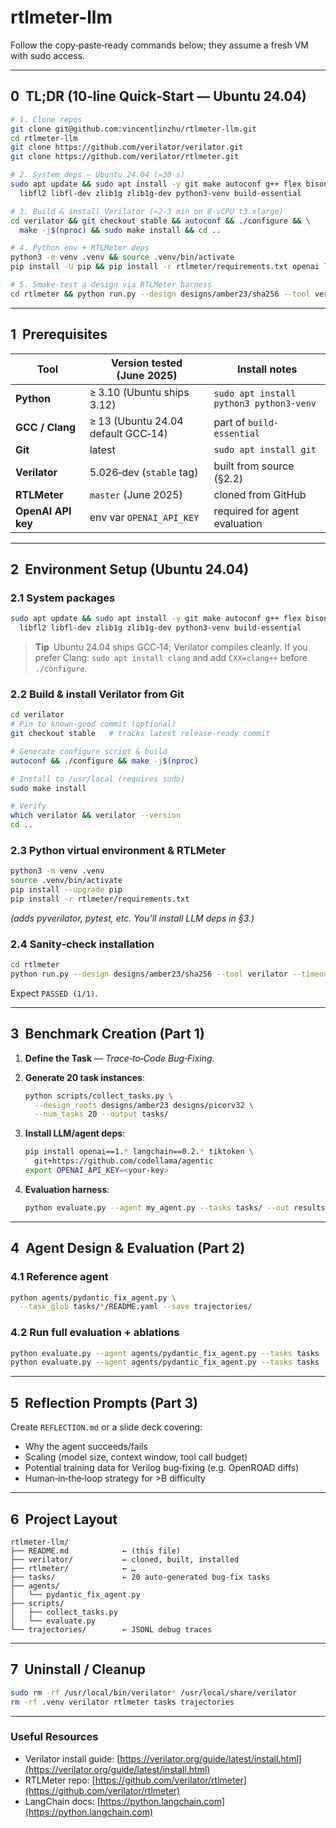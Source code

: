 # rtlmeter-llm

Follow the copy‑paste‑ready commands below; they assume a fresh VM with sudo access.

---

## 0  TL;DR (10‑line Quick‑Start — Ubuntu 24.04)

```bash
# 1. Clone repos
git clone git@github.com:vincentlinzhu/rtlmeter-llm.git
cd rtlmeter-llm
git clone https://github.com/verilator/verilator.git
git clone https://github.com/verilator/rtlmeter.git

# 2. System deps — Ubuntu 24.04 (≈30 s)
sudo apt update && sudo apt install -y git make autoconf g++ flex bison \
  libfl2 libfl-dev zlib1g zlib1g-dev python3-venv build-essential

# 3. Build & install Verilator (≈2‑3 min on 8‑vCPU t3.xlarge)
cd verilator && git checkout stable && autoconf && ./configure && \
  make -j$(nproc) && sudo make install && cd ..

# 4. Python env + RTLMeter deps
python3 -m venv .venv && source .venv/bin/activate
pip install -U pip && pip install -r rtlmeter/requirements.txt openai langchain[all] pandas jinja2 rich

# 5. Smoke‑test a design via RTLMeter harness
cd rtlmeter && python run.py --design designs/amber23/sha256 --tool verilator
```

---

## 1  Prerequisites

| Tool               | Version tested (June 2025)         | Install notes                           |
| ------------------ | ---------------------------------- | --------------------------------------- |
| **Python**         | ≥ 3.10 (Ubuntu ships 3.12)         | `sudo apt install python3 python3-venv` |
| **GCC / Clang**    | ≥ 13 (Ubuntu 24.04 default GCC‑14) | part of `build-essential`               |
| **Git**            | latest                             | `sudo apt install git`                  |
| **Verilator**      | 5.026‑dev (`stable` tag)           | built from source (§2.2)                |
| **RTLMeter**       | `master` (June 2025)               | cloned from GitHub                      |
| **OpenAI API key** | env var `OPENAI_API_KEY`           | required for agent evaluation           |

---

## 2  Environment Setup (Ubuntu 24.04)

### 2.1 System packages

```bash
sudo apt update && sudo apt install -y git make autoconf g++ flex bison \
  libfl2 libfl-dev zlib1g zlib1g-dev python3-venv build-essential
```

> **Tip** Ubuntu 24.04 ships GCC‑14; Verilator compiles cleanly. If you prefer Clang:
> `sudo apt install clang` and add `CXX=clang++` before `./configure`.

### 2.2 Build & install Verilator from Git

```bash
cd verilator
# Pin to known‑good commit (optional)
git checkout stable   # tracks latest release‑ready commit

# Generate configure script & build
autoconf && ./configure && make -j$(nproc)

# Install to /usr/local (requires sudo)
sudo make install

# Verify
which verilator && verilator --version
cd ..
```

### 2.3 Python virtual environment & RTLMeter

```bash
python3 -m venv .venv
source .venv/bin/activate
pip install --upgrade pip
pip install -r rtlmeter/requirements.txt
```

*(adds pyverilator, pytest, etc.  You’ll install LLM deps in §3.)*

### 2.4 Sanity‑check installation

```bash
cd rtlmeter
python run.py --design designs/amber23/sha256 --tool verilator --timeout 60
```

Expect `PASSED (1/1)`.

---

## 3  Benchmark Creation (Part 1)

1. **Define the Task** — *Trace‑to‑Code Bug‑Fixing*.
2. **Generate 20 task instances**:

   ```bash
   python scripts/collect_tasks.py \
     --design_roots designs/amber23 designs/picorv32 \
     --num_tasks 20 --output tasks/
   ```
3. **Install LLM/agent deps**:

   ```bash
   pip install openai==1.* langchain==0.2.* tiktoken \
     git+https://github.com/codellama/agentic
   export OPENAI_API_KEY=<your-key>
   ```
4. **Evaluation harness**:

   ```bash
   python evaluate.py --agent my_agent.py --tasks tasks/ --out results.json
   ```

---

## 4  Agent Design & Evaluation (Part 2)

### 4.1 Reference agent

```bash
python agents/pydantic_fix_agent.py \
  --task_glob tasks/*/README.yaml --save trajectories/
```

### 4.2 Run full evaluation + ablations

```bash
python evaluate.py --agent agents/pydantic_fix_agent.py --tasks tasks --out results.json
python evaluate.py --agent agents/pydantic_fix_agent.py --tasks tasks --out results_toolonly.json --no_self_refine
```

---

## 5  Reflection Prompts (Part 3)

Create `REFLECTION.md` or a slide deck covering:

* Why the agent succeeds/fails
* Scaling (model size, context window, tool call budget)
* Potential training data for Verilog bug‑fixing (e.g. OpenROAD diffs)
* Human‑in‑the‑loop strategy for >B difficulty

---

## 6  Project Layout

```
rtlmeter-llm/
├── README.md            ← (this file)
├── verilator/           ← cloned, built, installed
├── rtlmeter/            ← …
├── tasks/               ← 20 auto‑generated bug‑fix tasks
├── agents/
│   └── pydantic_fix_agent.py
├── scripts/
│   ├── collect_tasks.py
│   └── evaluate.py
└── trajectories/        ← JSONL debug traces
```

---

## 7  Uninstall / Cleanup

```bash
sudo rm -rf /usr/local/bin/verilator* /usr/local/share/verilator
rm -rf .venv verilator rtlmeter tasks trajectories
```

---

### Useful Resources

* Verilator install guide: [https://verilator.org/guide/latest/install.html](https://verilator.org/guide/latest/install.html)
* RTLMeter repo: [https://github.com/verilator/rtlmeter](https://github.com/verilator/rtlmeter)
* LangChain docs: [https://python.langchain.com](https://python.langchain.com)
